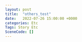 ```yaml
---
layout: post
title:  "others_test"
date:   2022-07-26 15:00:00 +0000
categories: Etc
Tags: Story Etc
SceneCode: []
---
```

